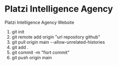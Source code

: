 # Platzi Intelligence Agency
Platzi Intelligence Agency Website

1. git init
2. git remote add origin "url repository github"
3. git pull origin main --allow-unrelated-histories
4. git add .
5. git commit -m "fisrt commit"
6. git push origin main
